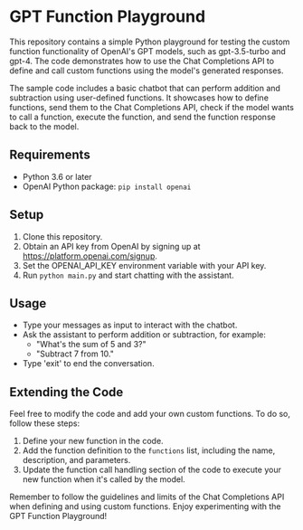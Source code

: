 # GPT Function Playground

This repository contains a simple Python playground for testing the custom function functionality of OpenAI's GPT models, such as gpt-3.5-turbo and gpt-4. The code demonstrates how to use the Chat Completions API to define and call custom functions using the model's generated responses.

The sample code includes a basic chatbot that can perform addition and subtraction using user-defined functions. It showcases how to define functions, send them to the Chat Completions API, check if the model wants to call a function, execute the function, and send the function response back to the model.

## Requirements

- Python 3.6 or later
- OpenAI Python package: `pip install openai`

## Setup

1. Clone this repository.
2. Obtain an API key from OpenAI by signing up at https://platform.openai.com/signup.
3. Set the OPENAI_API_KEY environment variable with your API key.
4. Run `python main.py` and start chatting with the assistant.

## Usage

- Type your messages as input to interact with the chatbot.
- Ask the assistant to perform addition or subtraction, for example:
  - "What's the sum of 5 and 3?"
  - "Subtract 7 from 10."
- Type 'exit' to end the conversation.

## Extending the Code

Feel free to modify the code and add your own custom functions. To do so, follow these steps:

1. Define your new function in the code.
2. Add the function definition to the `functions` list, including the name, description, and parameters.
3. Update the function call handling section of the code to execute your new function when it's called by the model.

Remember to follow the guidelines and limits of the Chat Completions API when defining and using custom functions. Enjoy experimenting with the GPT Function Playground!